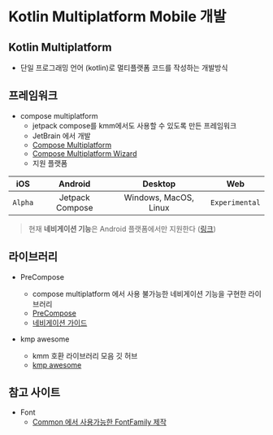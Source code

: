 # Kotlin Multiplatform Mobile 개발

## Kotlin Multiplatform

- 단일 프로그래밍 언어 (kotlin)로 멀티플랫폼 코드를 작성하는 개발방식

## 프레임워크

- compose multiplatform
  - jetpack compose를 kmm에서도 사용할 수 있도록 만든 프레임워크
  - JetBrain 에서 개발
  - [Compose Multiplatform](https://github.com/JetBrains/compose-multiplatform)
  - [Compose Multiplatform Wizard](https://terrakok.github.io/Compose-Multiplatform-Wizard/)
  - 지원 플랫폼

|iOS|Android|Desktop|Web|
|:---:|:---:|:---:|:---:|
|`Alpha`|Jetpack Compose|Windows, MacOS, Linux|`Experimental`|

> 현재 **네비게이션 기능**은 Android 플랫폼에서만 지원한다 ([링크](https://github.com/JetBrains/compose-multiplatform/tree/master/tutorials/Navigation))


## 라이브러리

- PreCompose
  - compose multiplatform 에서 사용 불가능한 네비게이션 기능을 구현한 라이브러리
  - [PreCompose](https://github.com/Tlaster/PreCompose)
  - [네비게이션 가이드](https://tlaster.github.io/PreCompose/component/navigation.html)

- kmp awesome
  - kmm 호환 라이브러리 모음 깃 허브
  - [kmp awesome](https://github.com/terrakok/kmp-awesome#-compose-ui)


## 참고 사이트

- Font
  - [Common 에서 사용가능한 FontFamily 제작](https://jassielcastro.medium.com/custom-fonts-in-android-and-ios-applications-using-kotlin-multiplatform-and-jetpack-compose-c88d2d519e77)